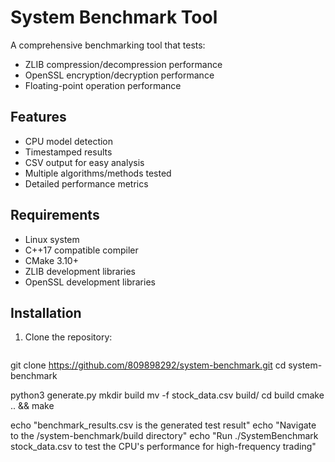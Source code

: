 # System Benchmark Tool

A comprehensive benchmarking tool that tests:
- ZLIB compression/decompression performance
- OpenSSL encryption/decryption performance
- Floating-point operation performance

## Features

- CPU model detection
- Timestamped results
- CSV output for easy analysis
- Multiple algorithms/methods tested
- Detailed performance metrics

## Requirements

- Linux system
- C++17 compatible compiler
- CMake 3.10+
- ZLIB development libraries
- OpenSSL development libraries

## Installation

1. Clone the repository:
   ```bash
git clone https://github.com/809898292/system-benchmark.git
cd system-benchmark 

python3 generate.py
mkdir build
mv -f stock_data.csv build/
cd build
cmake .. && make

echo "benchmark_results.csv is the generated test result"
echo "Navigate to the /system-benchmark/build directory"
echo "Run ./SystemBenchmark stock_data.csv to test the CPU's performance for high-frequency trading"
